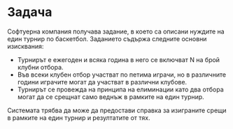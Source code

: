 Задача
======

Софтуерна компания получава задание, в което са описани нуждите на един турнир по баскетбол. Заданието съдържа следните основни изисквания:

* Турнирът е ежегоден и всяка година в него се включват N на брой клубни отбора. 
* Във всеки клубен отбор участват по петима играчи, но в различните години играчите могат да участват в различни клубове.
* Турнирът се провежда на принципа на елиминации като два отбора могат да се срещнат само веднъж в рамките на един турнир.

Системата трябва да може да предостави справка за изиграните срещи в рамките на един турнир и резултатите от тях.
